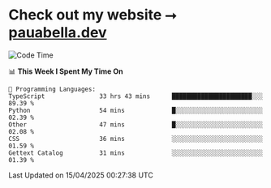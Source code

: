 # Check out my website ⭢ [pauabella.dev](https://pauabella.dev)

<!--START_SECTION:waka-->
![Code Time](http://img.shields.io/badge/Code%20Time-4%2C337%20hrs%2021%20mins-blue)

📊 **This Week I Spent My Time On** 

```text
💬 Programming Languages: 
TypeScript               33 hrs 43 mins      ██████████████████████░░░   89.39 % 
Python                   54 mins             █░░░░░░░░░░░░░░░░░░░░░░░░   02.39 % 
Other                    47 mins             █░░░░░░░░░░░░░░░░░░░░░░░░   02.08 % 
CSS                      36 mins             ░░░░░░░░░░░░░░░░░░░░░░░░░   01.59 % 
Gettext Catalog          31 mins             ░░░░░░░░░░░░░░░░░░░░░░░░░   01.39 % 
```


 Last Updated on 15/04/2025 00:27:38 UTC
<!--END_SECTION:waka-->
